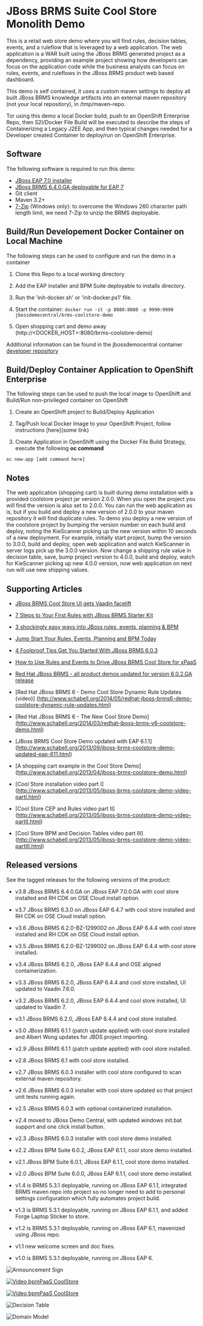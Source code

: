 JBoss BRMS Suite Cool Store Monolith Demo
================================
This is a retail web store demo where you will find rules, decision tables, events, and a ruleflow
that is leveraged by a web application. The web application is a WAR built using the JBoss BRMS
generated project as a dependency, providing an example project showing how developers can focus on the
application code while the business analysts can focus on rules, events, and ruleflows in the
JBoss BRMS product web based dashboard.

This demo is self contained, it uses a custom maven settings to deploy all built JBoss BRMS knowledge artifacts
into an external maven repository (not your local repository), in /tmp/maven-repo.

Tor using this demo a local Docker build, push to an OpenShift Enterprise Repo, then S2I/Docker File Build will be executed to describe the steps of Containerizing a Legacy J2EE App, and then typical changes needed for a Developer created Container to deploy/run on OpenShift Enterprise.

Software
--------
The following software is required to run this demo:
- [JBoss EAP 7.0 installer](https://developers.redhat.com/download-manager/file/jboss-eap-7.0.0-installer.jar)
- [JBoss BRMS 6.4.0.GA deployable for EAP 7](https://developers.redhat.com/download-manager/content/origin/files/sha256/14/148eb9be40833d5da00bb6108cbed1852924135d25ceb6c601c62ba43f99f372/jboss-brms-6.4.0.GA-deployable-eap7.x.zip)
- Git client
- Maven 3.2+
- [7-Zip](http://www.7-zip.org/download.html) (Windows only): to overcome the Windows 260 character path length limit, we need 7-Zip to unzip the BRMS deployable.


Build/Run Developement Docker Container on Local Machine
-----------------------------------------
The following steps can be used to configure and run the demo in a container

1. Clone this Repo to a local working directory

2. Add the EAP installer and BPM Suite deployable to installs directory.

3. Run the 'init-docker.sh' or 'init-docker.ps1' file.

4. Start the container: `docker run -it -p 8080:8080 -p 9990:9990 jbossdemocentral/brms-coolstore-demo`

5. Open shopping cart and demo away (http://&lt;DOCKER_HOST&gt;:8080/brms-coolstore-demo)

Additional information can be found in the jbossdemocentral container [developer repository](https://github.com/jbossdemocentral/docker-developer)

Build/Deploy Container Application to OpenShift Enterprise
-----------------------------------------
The following steps can be used to push the local image to OpenShift and Build/Run non-privileged container on OpenShift

1. Create an OpenShift project to Build/Deploy Application

2. Tag/Push local Docker Image to your OpenShift Project, follow instructions [here](some link)

3. Create Application in OpenShift using the Docker File Build Strategy, execute the following **oc command**
```
oc new-app [add command here]
```

Notes
-----
The web application (shopping cart) is built during demo installation with a provided coolstore project jar version 2.0.0. When you
open the project you will find the version is also set to 2.0.0. You can run the web application as is, but if you build and deploy
a new version of 2.0.0 to your maven repository it will find duplicate rules. To demo you deploy a new version of the coolstore
project by bumping the version number on each build and deploy, noting the KieScanner picking up the new version within 10 seconds
of a new deployment. For example, initially start project, bump the version to 3.0.0, build and deploy, open web application and
watch KieScanner in server logs pick up the 3.0.0 version. Now change a shipping rule value in decision table, save, bump project
version to 4.0.0, build and deploy, watch for KieScanner picking up new 4.0.0 version, now web application on next run will use new
shipping values.


Supporting Articles
-------------------
- [JBoss BRMS Cool Store UI gets Vaadin facelift](http://www.schabell.org/2016/01/jboss-brms-coolstore-ui-vaadin-facelift.html)

- [7 Steps to Your First Rules with JBoss BRMS Starter Kit](http://www.schabell.org/2015/08/7-steps-first-rules-jboss-brms-starter-kit.html)

- [3 shockingly easy ways into JBoss rules, events, planning & BPM](http://www.schabell.org/2015/01/3-shockingly-easy-ways-into-jboss-brms-bpmsuite.html)

- [Jump Start Your Rules, Events, Planning and BPM Today](http://www.schabell.org/2014/12/jump-start-rules-events-planning-bpm-today.html)

- [4 Foolproof Tips Get You Started With JBoss BRMS 6.0.3](http://www.schabell.org/2014/10/4-foolproof-tips-get-started-jboss-brms-603.html)

- [How to Use Rules and Events to Drive JBoss BRMS Cool Store for xPaaS](http://www.schabell.org/2014/08/how-to-use-rules-events-drive-jboss-brms-coolstore-xpaas.html)

- [Red Hat JBoss BRMS - all product demos updated for version 6.0.2.GA release](http://www.schabell.org/2014/07/redhat-jboss-brms-product-demos-6.0.2-updated.html)

- [Red Hat JBoss BRMS 6 - Demo Cool Store Dynamic Rule Updates (video)] (http://www.schabell.org/2014/05/redhat-jboss-brms6-demo-coolstore-dynamic-rule-updates.html)

- [Red Hat JBoss BRMS 6 - The New Cool Store Demo] (http://www.schabell.org/2014/03/redhat-jboss-brms-v6-coolstore-demo.html)

- [JBoss BRMS Cool Store Demo updated with EAP 6.1.1] (http://www.schabell.org/2013/09/jboss-brms-coolstore-demo-updated-eap-611.html)

- [A shopping cart example in the Cool Store Demo] (http://www.schabell.org/2013/04/jboss-brms-coolstore-demo.html)

- [Cool Store installation video part I] (http://www.schabell.org/2013/05/jboss-brms-coolstore-demo-video-partI.html)

- [Cool Store CEP and Rules video part II] (http://www.schabell.org/2013/05/jboss-brms-coolstore-demo-video-partII.html)

- [Cool Store BPM and Decision Tables video part III] (http://www.schabell.org/2013/05/jboss-brms-coolstore-demo-video-partIII.html)


Released versions
-----------------
See the tagged releases for the following versions of the product:

- v3.8 JBoss BRMS 6.4.0.GA on JBoss EAP 7.0.0.GA with cool store installed and RH CDK on OSE Cloud install option.

- v3.7 JBoss BRMS 6.3.0 on JBoss EAP 6.4.7 with cool store installed and RH CDK on OSE Cloud install option.

- v3.6 JBoss BRMS 6.2.0-BZ-1299002 on JBoss EAP 6.4.4 with cool store installed and RH CDK on OSE Cloud install option.

- v3.5 JBoss BRMS 6.2.0-BZ-1299002 on JBoss EAP 6.4.4 with cool store installed.

- v3.4 JBoss BRMS 6.2.0, JBoss EAP 6.4.4 and OSE aligned containerization.

- v3.3 JBoss BRMS 6.2.0, JBoss EAP 6.4.4 and cool store installed, UI updated to Vaadin 7.6.0.

- v3.2 JBoss BRMS 6.2.0, JBoss EAP 6.4.4 and cool store installed, UI updated to Vaadin 7.

- v3.1 JBoss BRMS 6.2.0, JBoss EAP 6.4.4 and cool store installed.

- v3.0 JBoss BRMS 6.1.1 (patch update applied) with cool store installed and Albert Wong updates for JBDS project importing.

- v2.9 JBoss BRMS 6.1.1 (patch update applied) with cool store installed.

- v2.8 JBoss BRMS 6.1 with cool store installed.

- v2.7 JBoss BRMS 6.0.3 installer with cool store configured to scan external maven repository.

- v2.6 JBoss BRMS 6.0.3 installer with cool store updated so that project unit tests running again.

- v2.5 JBoss BRMS 6.0.3 with optional containerized installation.

- v2.4 moved to JBoss Demo Central, with updated windows init.bat support and one click install button.

- v2.3 JBoss BRMS 6.0.3 installer with cool store demo installed.

- v2.2 JBoss BPM Suite 6.0.2, JBoss EAP 6.1.1, cool store demo installed.

- v2.1 JBoss BPM Suite 6.0.1, JBoss EAP 6.1.1, cool store demo installed.

- v2.0 JBoss BPM Suite 6.0.0, JBoss EAP 6.1.1, cool store demo installed.

- v1.4 is BRMS 5.3.1 deployable, running on JBoss EAP 6.1.1, integrated BRMS maven repo into project so no longer need to add to
	personal settings configuration which fully automates project build.

- v1.3 is BRMS 5.3.1 deployable, running on JBoss EAP 6.1.1, and added Forge Laptop Sticker to store.

- v1.2 is BRMS 5.3.1 deployable, running on JBoss EAP 6.1, mavenized using JBoss repo.

- v1.1 new welcome screen and doc fixes.

- v1.0 is BRMS 5.3.1 deployable, running on JBoss EAP 6.

![Announcement Sign](https://github.com/jbossdemocentral/brms-coolstore-demo/blob/master/docs/demo-images/announce-sign.jpg?raw=true)

[![Video bpmPaaS CoolStore](https://github.com/jbossdemocentral/brms-coolstore-demo/blob/master/docs/demo-images/video-brms-coolstore-demo.png?raw=true)](https://vimeo.com/ericschabell/brms-coolstore-demo)

[![Video bpmPaaS CoolStore](https://github.com/jbossdemocentral/brms-coolstore-demo/blob/master/docs/demo-images/video-bpmpaas-coolstore.png?raw=true)](http://vimeo.com/ericschabell/bpmpaas-brms-coolstore-demo)

![Decision Table](https://github.com/jbossdemocentral/brms-coolstore-demo/blob/master/docs/demo-images/coolstore-decision-table.png?raw=true)

![Domain Model](https://github.com/jbossdemocentral/brms-coolstore-demo/blob/master/docs/demo-images/coolstore-model.png?raw=true)
